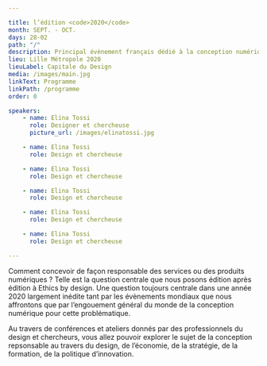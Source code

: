 ```yaml
---

title: l’édition <code>2020</code>
month: SEPT. - OCT.
days: 28-02
path: "/"
description: Principal évènement français dédié à la conception numérique responsable et durable
lieu: Lille Métropole 2020
lieuLabel: Capitale du Design
media: /images/main.jpg
linkText: Programme
linkPath: /programme
order: 0

speakers:
    - name: Elina Tossi
      role: Designer et chercheuse
      picture_url: /images/elinatossi.jpg

    - name: Elina Tossi
      role: Design et chercheuse

    - name: Elina Tossi
      role: Design et chercheuse

    - name: Elina Tossi
      role: Design et chercheuse

    - name: Elina Tossi
      role: Design et chercheuse

    - name: Elina Tossi
      role: Design et chercheuse

---
```


Comment concevoir de façon responsable des services ou des produits numériques ? Telle est la question centrale que nous posons édition après édition à Ethics by design. Une question toujours centrale dans une année 2020 largement inédite tant par les évènements mondiaux que nous affrontons que par l’engouement général du monde de la conception numérique pour cette problématique.

Au travers de conférences et ateliers donnés par des professionnels du design et chercheurs, vous allez pouvoir explorer le sujet de la conception repsonsable au travers du design, de l’économie, de la stratégie, de la formation, de la politique d’innovation.
